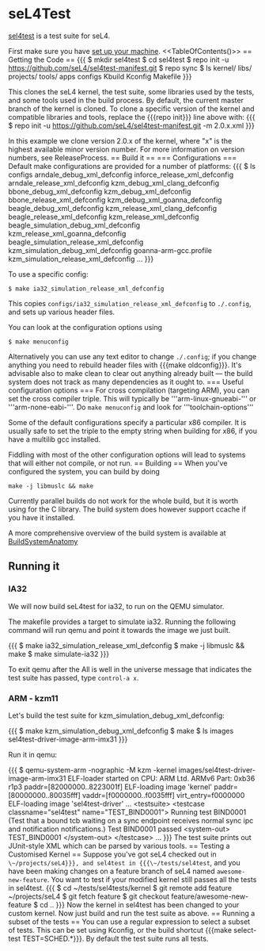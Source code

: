 # seL4Test

[sel4test](https://github.com/seL4/sel4test-manifest) is a test
suite for seL4.

First make sure you have
[set up your machine](https://wiki.sel4.systems/Getting%20started#Setting_up_your_machine). &lt;&lt;TableOfContents()&gt;&gt; == Getting the
Code == {{{ $ mkdir sel4test $ cd sel4test $ repo init -u
<https://github.com/seL4/sel4test-manifest.git> $ repo sync $ ls
kernel/ libs/ projects/ tools/ apps configs Kbuild Kconfig Makefile }}}

This clones the seL4 kernel, the test suite, some libraries used by the
tests, and some tools used in the build process. By default, the current
master branch of the kernel is cloned. To clone a specific version of
the kernel and compatible libraries and tools, replace the {{{repo
init}}} line above with: {{{ $ repo init -u
<https://github.com/seL4/sel4test-manifest.git> -m 2.0.x.xml }}}

In this example we clone version 2.0.x of the kernel, where "x" is the
highest available minor version number. For more information on version
numbers, see ReleaseProcess. == Build it == === Configurations ===
Default make configurations are provided for a number of platforms: {{{
$ ls configs arndale_debug_xml_defconfig
inforce_release_xml_defconfig arndale_release_xml_defconfig
kzm_debug_xml_clang_defconfig bbone_debug_xml_defconfig
kzm_debug_xml_defconfig bbone_release_xml_defconfig
kzm_debug_xml_goanna_defconfig beagle_debug_xml_defconfig
kzm_release_xml_clang_defconfig beagle_release_xml_defconfig
kzm_release_xml_defconfig beagle_simulation_debug_xml_defconfig
kzm_release_xml_goanna_defconfig
beagle_simulation_release_xml_defconfig
kzm_simulation_debug_xml_defconfig goanna-arm-gcc.profile
kzm_simulation_release_xml_defconfig ... }}}

To use a specific config:

` $ make ia32_simulation_release_xml_defconfig `

This copies `configs/ia32_simulation_release_xml_defconfig` to
`./.config`, and sets up various header files.

You can look at the configuration options using

` $ make menuconfig `

Alternatively you can use any text editor to change `./.config`; if
you change anything you need to rebuild header files with {{{make
oldconfig}}}. It's advisable also to make clean to clear out anything
already built — the build system does not track as many dependencies as
it ought to. === Useful configuration options === For cross compilation
(targeting ARM), you can set the cross compiler triple. This will
typically be '''arm-linux-gnueabi-''' or '''arm-none-eabi-'''. Do
`make menuconfig` and look for '''toolchain-options'''

Some of the default configurations specify a particular x86 compiler. It
is usually safe to set the triple to the empty string when building for
x86, if you have a multilib gcc installed.

Fiddling with most of the other configuration options will lead to
systems that will either not compile, or not run. == Building == When
you've configured the system, you can build by doing

` make -j libmuslc && make `

Currently parallel builds do not work for the whole build, but it is
worth using for the C library. The build system does however support
ccache if you have it installed.

A more comprehensive overview of the build system is available at
[BuildSystemAnatomy](../BuildSystemAnatomy)

## Running it


### IA32
 We will now build seL4test for ia32, to run on the QEMU
simulator.

The makefile provides a target to simulate ia32. Running the following
command will run qemu and point it towards the image we just built.

{{{ $ make ia32_simulation_release_xml_defconfig $ make -j
libmuslc && make $ make simulate-ia32 }}}

To exit qemu after the All is well in the universe message that
indicates the test suite has passed, type `control-a x`.

### ARM - kzm11


Let's build the test suite for kzm_simulation_debug_xml_defconfig:

{{{ $ make kzm_simulation_debug_xml_defconfig $ make $ ls images
sel4test-driver-image-arm-imx31 }}}

Run it in qemu:

{{{ $ qemu-system-arm -nographic -M kzm -kernel
images/sel4test-driver-image-arm-imx31 ELF-loader started on CPU: ARM
Ltd. ARMv6 Part: 0xb36 r1p3 paddr=[82000000..8223001f] ELF-loading
image 'kernel' paddr=[80000000..80035fff] vaddr=[f0000000..f0035fff]
virt_entry=f0000000 ELF-loading image 'sel4test-driver' ...
&lt;testsuite&gt; &lt;testcase classname="sel4test"
name="TEST_BIND0001"&gt; Running test BIND0001 (Test that a bound tcb
waiting on a sync endpoint receives normal sync ipc and notification
notifications.) Test BIND0001 passed &lt;system-out&gt; TEST_BIND0001
&lt;/system-out&gt; &lt;/testcase&gt; ... }}} The test suite prints out
JUnit-style XML which can be parsed by various tools. == Testing a
Customised Kernel == Suppose you've got seL4 checked out in
`\~/projects/seL4}}}, and sel4test in {{{\~/tests/sel4test`, and you
have been making changes on a feature branch of seL4 named
`awesome-new-feature`. You want to test if your modified kernel
still passes all the tests in sel4test. {{{ $ cd
\~/tests/sel4tests/kernel $ git remote add feature \~/projects/seL4 $
git fetch feature $ git checkout feature/awesome-new-feature $ cd ..
}}} Now the kernel in sel4test has been changed to your custom kernel.
Now just build and run the test suite as above. == Running a subset of
the tests == You can use a regular expression to select a subset of
tests. This can be set using Kconfig, or the build shortcut {{{make
select-test TEST=SCHED.\*}}}. By default the test suite runs all tests.
